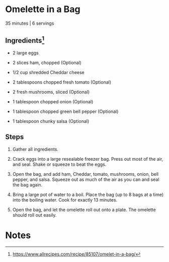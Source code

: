 # Omelette in a Bag

35 minutes | 6 servings

## Ingredients[^1]

- 2 large eggs

- 2 slices ham, chopped (Optional)

- 1/2 cup shredded Cheddar cheese

- 2 tablespoons chopped fresh tomato (Optional)

- 2 fresh mushrooms, sliced (Optional)

- 1 tablespoon chopped onion (Optional)

- 1 tablespoon chopped green bell pepper (Optional)

- 1 tablespoon chunky salsa (Optional)

## Steps

1. Gather all ingredients. 

1. Crack eggs into a large resealable freezer bag. Press out most of the air, and seal. Shake or squeeze to beat the eggs. 

1. Open the bag, and add ham, Cheddar, tomato, mushrooms, onion, bell pepper, and salsa. Squeeze out as much of the air as you can and seal the bag again. 

1. Bring a large pot of water to a boil. Place the bag (up to 8 bags at a time) into the boiling water. Cook for exactly 13 minutes. 

1. Open the bag, and let the omelette roll out onto a plate. The omelette should roll out easily. 


# Notes

[^1]: https://www.allrecipes.com/recipe/85107/omelet-in-a-bag/
